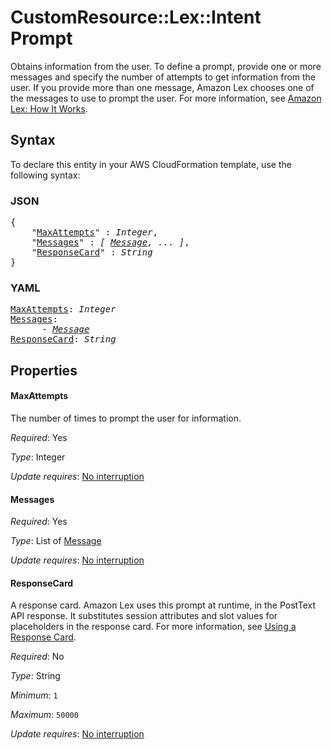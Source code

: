 # CustomResource::Lex::Intent Prompt

Obtains information from the user. To define a prompt, provide one or more messages and specify the number of attempts to get information from the user. If you provide more than one message, Amazon Lex chooses one of the messages to use to prompt the user. For more information, see [Amazon Lex: How It Works](https://docs.aws.amazon.com/lex/latest/dg/how-it-works.html).

## Syntax

To declare this entity in your AWS CloudFormation template, use the following syntax:

### JSON

<pre>
{
    "<a href="#maxattempts" title="MaxAttempts">MaxAttempts</a>" : <i>Integer</i>,
    "<a href="#messages" title="Messages">Messages</a>" : <i>[ <a href="message.md">Message</a>, ... ]</i>,
    "<a href="#responsecard" title="ResponseCard">ResponseCard</a>" : <i>String</i>
}
</pre>

### YAML

<pre>
<a href="#maxattempts" title="MaxAttempts">MaxAttempts</a>: <i>Integer</i>
<a href="#messages" title="Messages">Messages</a>: <i>
      - <a href="message.md">Message</a></i>
<a href="#responsecard" title="ResponseCard">ResponseCard</a>: <i>String</i>
</pre>

## Properties

#### MaxAttempts

The number of times to prompt the user for information.

_Required_: Yes

_Type_: Integer

_Update requires_: [No interruption](https://docs.aws.amazon.com/AWSCloudFormation/latest/UserGuide/using-cfn-updating-stacks-update-behaviors.html#update-no-interrupt)

#### Messages

_Required_: Yes

_Type_: List of <a href="message.md">Message</a>

_Update requires_: [No interruption](https://docs.aws.amazon.com/AWSCloudFormation/latest/UserGuide/using-cfn-updating-stacks-update-behaviors.html#update-no-interrupt)

#### ResponseCard

A response card. Amazon Lex uses this prompt at runtime, in the PostText API response. It substitutes session attributes and slot values for placeholders in the response card. For more information, see [Using a Response Card](https://docs.aws.amazon.com/lex/latest/dg/ex-resp-card.html).

_Required_: No

_Type_: String

_Minimum_: <code>1</code>

_Maximum_: <code>50000</code>

_Update requires_: [No interruption](https://docs.aws.amazon.com/AWSCloudFormation/latest/UserGuide/using-cfn-updating-stacks-update-behaviors.html#update-no-interrupt)

